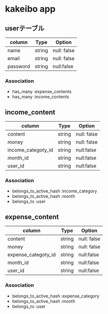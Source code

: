 # kakeibo app


## userテーブル
|column|Type|Option|
|------|----|------|
|name|string|null: false|
|email|string|null: false|
|password|string|null:false|

### Association
- has_many :expense_contents
- has_many :income_contents


## income_content
|column|Type|Option|
|------|----|------|
|content|string|null: false|
|money|string|null: false|
|income_categoty_id|string|null:false|
|month_id|string|null:false|
|user_id|string|null:false|

### Association
- belongs_to_active_hash :income_category
- belongs_to_active_hash :month
- belongs_to :user


## expense_content
|column|Type|Option|
|------|----|------|
|content|string|null: false|
|money|string|null: false|
|expense_categoty_id|string|null:false|
|month_id|string|null:false|
|user_id|string|null:false|

### Association
- belongs_to_active_hash :expense_category
- belongs_to_active_hash :month
- belongs_to :user




